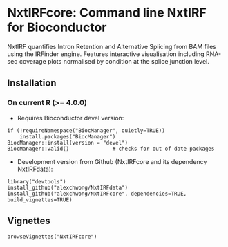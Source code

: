 # NxtIRFcore: Command line NxtIRF for Bioconductor

NxtIRF quantifies Intron Retention and Alternative Splicing from BAM files using the IRFinder engine. Features interactive visualisation including RNA-seq coverage plots normalised by condition at the splice junction level.

## Installation

### On current R (>= 4.0.0)

* Requires Bioconductor devel version:

```
if (!requireNamespace("BiocManager", quietly=TRUE))
    install.packages("BiocManager")
BiocManager::install(version = "devel")
BiocManager::valid()              # checks for out of date packages
```

* Development version from Github (NxtIRFcore and its dependency NxtIRFdata):
```
library("devtools")
install_github("alexchwong/NxtIRFdata")
install_github("alexchwong/NxtIRFcore", dependencies=TRUE, build_vignettes=TRUE)
```

## Vignettes

```
browseVignettes("NxtIRFcore")
```
